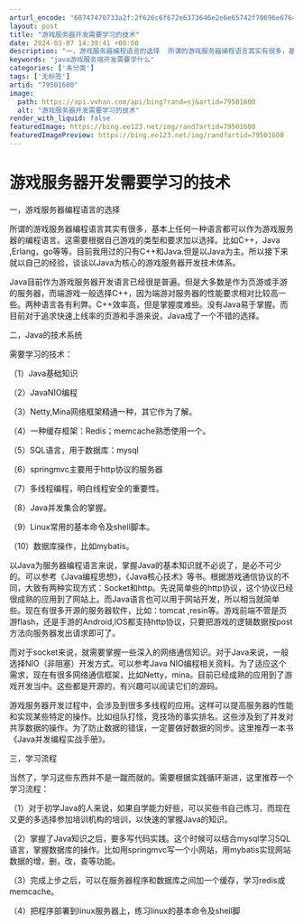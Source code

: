 ```yaml
---
arturl_encode: "68747470733a2f:2f626c6f672e6373646e2e6e65742f70696e67646f75626c65:2f61727469636c652f64657461696c732f3739353031363030"
layout: post
title: "游戏服务器开发需要学习的技术"
date: 2024-03-07 14:39:41 +08:00
description: "一，游戏服务器编程语言的选择  所谓的游戏服务器编程语言其实有很多，基本上任何一种语言都可以作为游戏"
keywords: "java游戏服务端开发需要学什么"
categories: ['未分类']
tags: ['无标签']
artid: "79501600"
image:
  path: https://api.vvhan.com/api/bing?rand=sj&artid=79501600
  alt: "游戏服务器开发需要学习的技术"
render_with_liquid: false
featuredImage: https://bing.ee123.net/img/rand?artid=79501600
featuredImagePreview: https://bing.ee123.net/img/rand?artid=79501600
---
```


# 游戏服务器开发需要学习的技术

一，游戏服务器编程语言的选择

所谓的游戏服务器编程语言其实有很多，基本上任何一种语言都可以作为游戏服务器的编程语言。这需要根据自己游戏的类型和要求加以选择。比如C++，Java ,Erlang，go等等。目前我用过的只有C++和Java.但是以Java为主。所以接下来就以自己的经验，谈谈以Java为核心的游戏服务器开发技术体系。

Java目前作为游戏服务器开发语言已经很是普遍。但是大多数是作为页游或手游的服务器，而端游戏一般选择C++，因为端游对服务器的性能要求相对比较高一些。两种语言各有利弊。C++效率高，但是掌握度难些。没有Java易于掌握。而目前对于追求快速上线率的页游和手游来说，Java成了一个不错的选择。

二，Java的技术系统

需要学习的技术：

（1）Java基础知识

（2）JavaNIO编程

（3）Netty,Mina网络框架精通一种，其它作为了解。

（4）一种缓存框架：Redis；memcache熟悉使用一个。

（5）SQL语言，用于数据库：mysql

（6）springmvc主要用于http协议的服务器

（7）多线程编程，明白线程安全的重要性。

（8）Java并发集合的掌握。

（9）Linux常用的基本命令及shell脚本。

（10）数据库操作，比如mybatis。

以Java为服务器编程语言来说，掌握Java的基本知识就不必说了，是必不可少的。可以参考《Java编程思想》，《Java核心技术》等书。根据游戏通信协议的不同，大致有两种实现方式：Socket和http。先说简单些的http协议，这个协议已经很成熟的应用到了网站上。而Java语言也可以用于网站开发，所以相当就简单些。现在有很多开源的服务器软件，比如：tomcat ,resin等。游戏前端不管是页游flash，还是手游的Android,IOS都支持http协议，只要把游戏的逻辑数据按post方法向服务器发出请求即可了。

而对于socket来说，就需要掌握一些深入的网络通信知识。对于Java来说，一般选择NIO（非阻塞）开发方式。可以参考Java NIO编程相关资料。为了适应这个需求，现在有很多网络通信框架，比如Netty，mina。目前已经成熟的应用到了游戏开发当中。这些都是开源的，有兴趣可以阅读它们的源码。

游戏服务器开发过程中，会涉及到很多多线程的应用。这样可以提高服务器的性能和实现某些特定的操作。比如组队打怪，竞技场的事实排名。这些涉及到了并发对共享数据的操作。为了防止数据的错误，一定要做好数据的同步。这里推荐一本书《Java并发编程实战手册》。

三，学习流程

当然了，学习这些东西并不是一蹴而就的。需要根据实践循环渐进，这里推荐一个学习流程：

（1）对于初学Java的人来说，如果自学能力好些，可以买些书自己练习，而现在又更的多选择参加培训机构的培训，以快速的掌握Java的知识。

（2）掌握了Java知识之后，要多写代码实践。这个时候可以结合mysql学习SQL语言，掌握数据库的操作。比如用springmvc写一个小网站，用mybatis实现网站数据的增，删，改，查等功能。

（3）完成上步之后，可以在服务器程序和数据库之间加一个缓存，学习redis或memcache。

（4）把程序部署到linux服务器上，练习linux的基本命令及shell脚